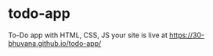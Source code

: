 # todo-app
To-Do app with HTML, CSS, JS
your site is live at https://30-bhuvana.github.io/todo-app/
